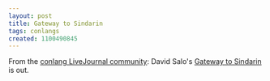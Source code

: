 ```yaml
---
layout: post
title: Gateway to Sindarin
tags: conlangs
created: 1100490845
---
```

 From the [conlang LiveJournal community](http://www.livejournal.com/community/conlangs/182135.html): David Salo's [Gateway to Sindarin](http://www.uofupress.com/store/product307.html) is out.

